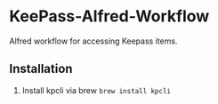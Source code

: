 # KeePass-Alfred-Workflow
Alfred workflow for accessing Keepass items.

## Installation

1. Install kpcli via brew `brew install kpcli`
